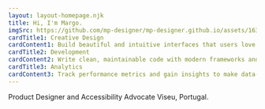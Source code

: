 ```yaml
---
layout: layout-homepage.njk
title: Hi, I'm Margo.
imgSrc: https://github.com/mp-designer/mp-designer.github.io/assets/163604385/b7baf736-8248-43a3-87f7-d13bbcf7641b
cardTitle1: Creative Design
cardContent1: Build beautiful and intuitive interfaces that users love. Focus on aesthetics and usability.
cardTitle2: Development
cardContent2: Write clean, maintainable code with modern frameworks and best practices for scalability.
cardTitle3: Analytics
cardContent3: Track performance metrics and gain insights to make data-driven decisions for growth.
---
```


Product Designer and Accessibility Advocate 
Viseu, Portugal.

